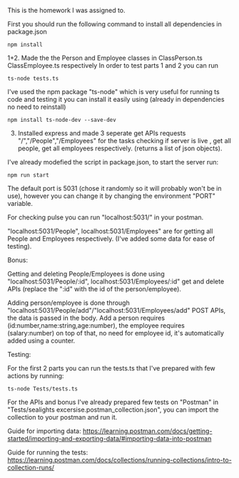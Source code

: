 This is the homework I was assigned to.

First you should run the following command to install all dependencies in package.json

    npm install


1+2. Made the the Person and Employee classes in ClassPerson.ts ClassEmployee.ts respectively
In order to test parts 1 and 2 you can run
    
    ts-node tests.ts
    
I've used the npm package "ts-node" which is very useful for running ts code and testing it
you can install it easily using (already in dependencies no need to reinstall)

    npm install ts-node-dev --save-dev

3. Installed express and made 3 seperate get APIs requests "/","/People","/Employees" for the tasks checking if server is live , get all people, get all employees respectively. (returns a list of json objects).

I've already modefied the script in package.json, to start the server run:
    
    npm run start

The default port is 5031 (chose it randomly so it will probably won't be in use), however you can change it by changing the environment "PORT" variable.

For checking pulse you can run "localhost:5031/" in your postman.

"localhost:5031/People", localhost:5031/Employees" are for getting all People and Employees respectively. (I've added some data for ease of testing).


Bonus:

Getting and deleting People/Employees is done using "localhost:5031/People/:id", localhost:5031/Employees/:id" get and delete APIs (replace the ":id" with the id of the person/employee).

Adding person/employee is done through "localhost:5031/People/add"/"localhost:5031/Employees/add" POST APIs, the data is passed in the body. 
Add a person requires (id:number,name:string,age:number), the employee requires (salary:number) on top of that, no need for employee id, it's automatically added using a counter.

Testing:

For the first 2 parts you can run the tests.ts that I've prepared with few actions by running:

    ts-node Tests/tests.ts

For the APIs and bonus I've already prepared few tests on "Postman" in "Tests/sealights excersise.postman_collection.json", you can import the collection to your postman and run it.

Guide for importing data: https://learning.postman.com/docs/getting-started/importing-and-exporting-data/#importing-data-into-postman

Guide for running the tests: https://learning.postman.com/docs/collections/running-collections/intro-to-collection-runs/
